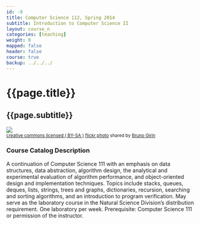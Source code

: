 ```yaml
---
id: -9
title: Computer Science 112, Spring 2014 
subtitle: Introduction to Computer Science II
layout: course_n
categories: [teaching]
weight: 0
mapped: false
header: false
course: true
backup: ../../../
---
```


# {{page.title}}

## {{page.subtitle}}

<a title="Tangled Network" href="http://flickr.com/photos/brunogirin/73014722"><img class="img-responsive-tight" src="http://farm1.static.flickr.com/34/73014722_47abcbcc7f_z.jpg" /></a><br /><small><a href="http://creativecommons.org/licenses/by-sa/2.0/">creative commons licensed ( BY-SA )</a> <a title="Tangled Network" href="http://flickr.com/photos/brunogirin/73014722">flickr photo</a> shared by <a href="http://flickr.com/people/brunogirin">Bruno Girin</a></small>

### Course Catalog Description

A continuation of Computer Science 111 with an emphasis on data structures, data abstraction, algorithm design, the
analytical and experimental evaluation of algorithm performance, and object-oriented design and implementation
techniques. Topics include stacks, queues, deques, lists, strings, trees and graphs, dictionaries, recursion, searching
and sorting algorithms, and an introduction to program verification. May serve as the laboratory course in the Natural
Science Division’s distribution requirement. One laboratory per week.  Prerequisite: Computer Science 111 or permission
of the instructor.
